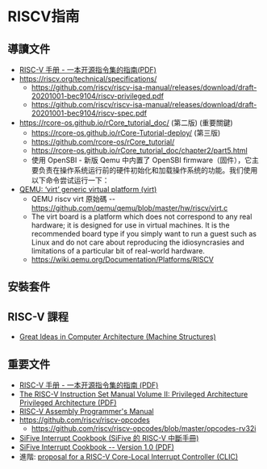 # RISCV指南

## 導讀文件

* [RISC-V 手册 - 一本开源指令集的指南(PDF)](http://crva.ict.ac.cn/documents/RISC-V-Reader-Chinese-v2p1.pdf)
* https://riscv.org/technical/specifications/
    * https://github.com/riscv/riscv-isa-manual/releases/download/draft-20201001-bec9104/riscv-privileged.pdf
    * https://github.com/riscv/riscv-isa-manual/releases/download/draft-20201001-bec9104/riscv-spec.pdf
* https://rcore-os.github.io/rCore_tutorial_doc/ (第二版) (重要關鍵)
    * https://rcore-os.github.io/rCore-Tutorial-deploy/ (第三版)
    * https://github.com/rcore-os/rCore_tutorial/
    * https://rcore-os.github.io/rCore_tutorial_doc/chapter2/part5.html
    * 使用 OpenSBI - 新版 Qemu 中内置了 OpenSBI firmware（固件），它主要负责在操作系统运行前的硬件初始化和加载操作系统的功能。我们使用以下命令尝试运行一下：
* [QEMU: ‘virt’ generic virtual platform (virt)](https://www.qemu.org/docs/master/system/arm/virt.html)
    * QEMU riscv virt 原始碼 -- https://github.com/qemu/qemu/blob/master/hw/riscv/virt.c
    * The virt board is a platform which does not correspond to any real hardware; it is designed for use in virtual machines. It is the recommended board type if you simply want to run a guest such as Linux and do not care about reproducing the idiosyncrasies and limitations of a particular bit of real-world hardware.
    * https://wiki.qemu.org/Documentation/Platforms/RISCV


## 安裝套件

## RISC-V 課程

* [Great Ideas in Computer Architecture (Machine Structures)](https://inst.eecs.berkeley.edu/~cs61c/sp19/)

## 重要文件

* [RISC-V 手册 - 一本开源指令集的指南 (PDF)](http://crva.ict.ac.cn/documents/RISC-V-Reader-Chinese-v2p1.pdf)
* [The RISC-V Instruction Set Manual Volume II: Privileged Architecture Privileged Architecture (PDF)](https://riscv.org//wp-content/uploads/2019/12/riscv-spec-20191213.pdf)
* [RISC-V Assembly Programmer's Manual](https://github.com/riscv/riscv-asm-manual/blob/master/riscv-asm.md)
* https://github.com/riscv/riscv-opcodes
    * https://github.com/riscv/riscv-opcodes/blob/master/opcodes-rv32i
* [SiFive Interrupt Cookbook (SiFive 的 RISC-V 中斷手冊)](https://gitlab.com/ccc109/sp/-/blob/master/10-riscv/mybook/riscv-interrupt/sifive-interrupt-cookbook-zh.md)
* [SiFive Interrupt Cookbook -- Version 1.0 (PDF)](https://sifive.cdn.prismic.io/sifive/0d163928-2128-42be-a75a-464df65e04e0_sifive-interrupt-cookbook.pdf)
* 進階: [proposal for a RISC-V Core-Local Interrupt Controller (CLIC)](https://github.com/riscv/riscv-fast-interrupt/blob/master/clic.adoc)
